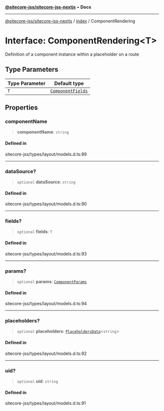 [**@sitecore-jss/sitecore-jss-nextjs**](../../README.md) • **Docs**

***

[@sitecore-jss/sitecore-jss-nextjs](../../README.md) / [index](../README.md) / ComponentRendering

# Interface: ComponentRendering\<T\>

Definition of a component instance within a placeholder on a route

## Type Parameters

| Type Parameter | Default type |
| ------ | ------ |
| `T` | [`ComponentFields`](ComponentFields.md) |

## Properties

### componentName

> **componentName**: `string`

#### Defined in

sitecore-jss/types/layout/models.d.ts:89

***

### dataSource?

> `optional` **dataSource**: `string`

#### Defined in

sitecore-jss/types/layout/models.d.ts:90

***

### fields?

> `optional` **fields**: `T`

#### Defined in

sitecore-jss/types/layout/models.d.ts:93

***

### params?

> `optional` **params**: [`ComponentParams`](ComponentParams.md)

#### Defined in

sitecore-jss/types/layout/models.d.ts:94

***

### placeholders?

> `optional` **placeholders**: [`PlaceholdersData`](../type-aliases/PlaceholdersData.md)\<`string`\>

#### Defined in

sitecore-jss/types/layout/models.d.ts:92

***

### uid?

> `optional` **uid**: `string`

#### Defined in

sitecore-jss/types/layout/models.d.ts:91
